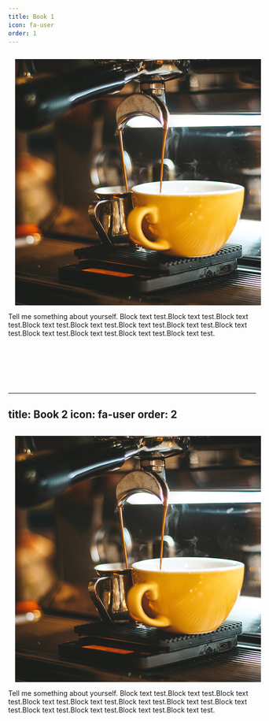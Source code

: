 ```yaml
---
title: Book 1
icon: fa-user
order: 1
---
```


<p><img src="assets/images/about_me_sq.jpg" alt="Coffee" style="float:left; margin:1em"/>

Tell me something about yourself.  Block text test.Block text test.Block text test.Block text test.Block text test.Block text test.Block text test.Block text test.Block text test.Block text test.Block text test.Block text test.</p>

<br>
<br>
<br>
<br>
</br>

---
title: Book 2
icon: fa-user
order: 2
---

<p><img src="assets/images/about_me_sq.jpg" alt="Coffee" style="float:left; margin:1em"/>

Tell me something about yourself.  Block text test.Block text test.Block text test.Block text test.Block text test.Block text test.Block text test.Block text test.Block text test.Block text test.Block text test.Block text test.</p>

